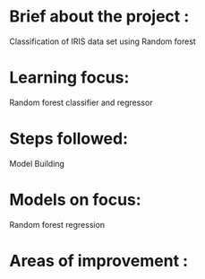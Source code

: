 # Brief about the project : 
Classification of IRIS data set using Random forest

# Learning focus: 
Random forest classifier and regressor

# Steps followed:

 Model Building

# Models  on focus:
Random forest regression

# Areas of improvement : 

